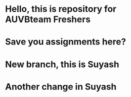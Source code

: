 # Hello, this is repository for AUVBteam Freshers

# Save you assignments here?

# New branch, this is Suyash

# Another change in Suyash
